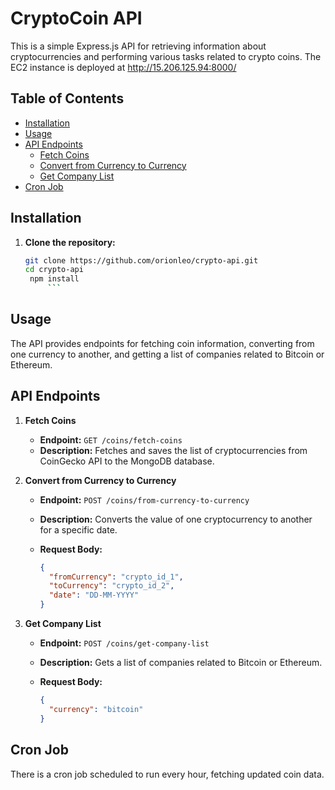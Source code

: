 # CryptoCoin API

This is a simple Express.js API for retrieving information about cryptocurrencies and performing various tasks related to crypto coins.
The EC2 instance is deployed at http://15.206.125.94:8000/

## Table of Contents

- [Installation](#installation)
- [Usage](#usage)
- [API Endpoints](#api-endpoints)
  - [Fetch Coins](#fetch-coins)
  - [Convert from Currency to Currency](#convert-from-currency-to-currency)
  - [Get Company List](#get-company-list)
- [Cron Job](#cron-job)

## Installation

1. **Clone the repository:**

   ```bash
   git clone https://github.com/orionleo/crypto-api.git
   cd crypto-api
    npm install
        ```
## Usage

The API provides endpoints for fetching coin information, converting from one currency to another, and getting a list of companies related to Bitcoin or Ethereum.

## API Endpoints

1. **Fetch Coins**

   - **Endpoint:** `GET /coins/fetch-coins`
   - **Description:** Fetches and saves the list of cryptocurrencies from CoinGecko API to the MongoDB database.

2. **Convert from Currency to Currency**

   - **Endpoint:** `POST /coins/from-currency-to-currency`
   - **Description:** Converts the value of one cryptocurrency to another for a specific date.

   - **Request Body:**
     ```json
     {
       "fromCurrency": "crypto_id_1",
       "toCurrency": "crypto_id_2",
       "date": "DD-MM-YYYY"
     }
     ```

3. **Get Company List**

   - **Endpoint:** `POST /coins/get-company-list`
   - **Description:** Gets a list of companies related to Bitcoin or Ethereum.

   - **Request Body:**
     ```json
     {
       "currency": "bitcoin"
     }
     ```

## Cron Job

There is a cron job scheduled to run every hour, fetching updated coin data.
